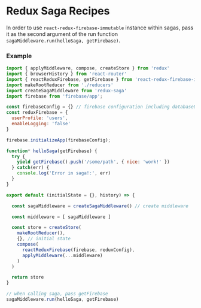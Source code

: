 # Redux Saga Recipes

In order to use `react-redux-firebase-immutable` instance within sagas, pass it as the second argument of the run function `sagaMiddleware.run(helloSaga, getFirebase)`.

### Example

```javascript
import { applyMiddleware, compose, createStore } from 'redux'
import { browserHistory } from 'react-router'
import { reactReduxFirebase, getFirebase } from 'react-redux-firebase-immutable'
import makeRootReducer from './reducers'
import createSagaMiddleware from 'redux-saga'
import firebase from 'firebase/app';

const firebaseConfig = {} // firebase configuration including databaseURL
const reduxFirebase = {
  userProfile: 'users',
  enableLogging: 'false'
}

firebase.initializeApp(firebaseConfig);

function* helloSaga(getFirebase) {
  try {
    yield getFirebase().push('/some/path', { nice: 'work!' })
  } catch(err) {
    console.log('Error in saga!:', err)
  }
}

export default (initialState = {}, history) => {

  const sagaMiddleware = createSagaMiddleware() // create middleware

  const middleware = [ sagaMiddleware ]

  const store = createStore(
    makeRootReducer(),
    {}, // initial state
    compose(
      reactReduxFirebase(firebase, reduxConfig),
      applyMiddleware(...middleware)
    )
  )

  return store
}

// when calling saga, pass getFirebase
sagaMiddleware.run(helloSaga, getFirebase)
```
